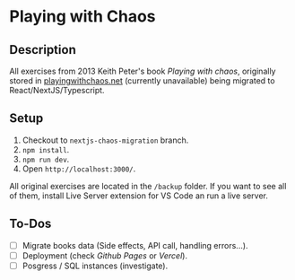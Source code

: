 # Playing with Chaos

## Description

All exercises from 2013 Keith Peter's book _Playing with chaos_, originally stored in [playingwithchaos.net](http://playingwithchaos.net) (currently unavailable) being migrated to React/NextJS/Typescript.

## Setup

1. Checkout to `nextjs-chaos-migration` branch.
2. `npm install`.
3. `npm run dev`.
4. Open `http://localhost:3000/`.

All original exercises are located in the `/backup` folder. If you want to see all of them, install Live Server extension for VS Code an run a live server.

## To-Dos

- [ ] Migrate books data (Side effects, API call, handling errors...).
- [ ] Deployment (check _Github Pages_ or _Vercel_).
- [ ] Posgress / SQL instances (investigate).
